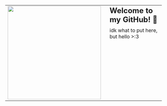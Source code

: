 <table>
  <tr>
    <td style="vertical-align: top;">
      <img src="sable.gif" width="300" style="border: none;">
    </td>
    <td style="vertical-align: top; padding-left: 20px;">
      <h1 style="font-size: 24px; margin: 0;">Welcome to my GitHub! 🐾 </h1>
      <p style="font-size: 16px; margin: 10px 0 0 0;">idk what to put here, but hello >:3</p>
    </td>
  </tr>
</table>
